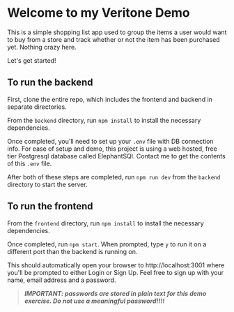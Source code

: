 # Welcome to my Veritone Demo

This is a simple shopping list app used to group the items a user would want to buy from a store and track whether or not the item has been purchased yet. Nothing crazy here.

Let's get started!

## To run the backend

First, clone the entire repo, which includes the frontend and backend in separate directories.

From the `backend` directory, run `npm install` to install the necessary dependencies.

Once completed, you'll need to set up your `.env` file with DB connection info. For ease of setup and demo, this project is using a web hosted, free tier Postgresql database called ElephantSQl. Contact me to get the contents of this `.env` file.

After both of these steps are completed, run `npm run dev` from the `backend` directory to start the server.

## To run the frontend

From the `frontend` directory, run `npm install` to install the necessary dependencies.

Once completed, run `npm start`. When prompted, type `y` to run it on a different port than the backend is running on.

This should automatically open your browser to http://localhost:3001 where you'll be prompted to either Login or Sign Up. Feel free to sign up with your name, email address and a password.

> **_IMPORTANT: passwords are stored in plain text for this demo exercise. Do not use a meaningful password!!!!_**
